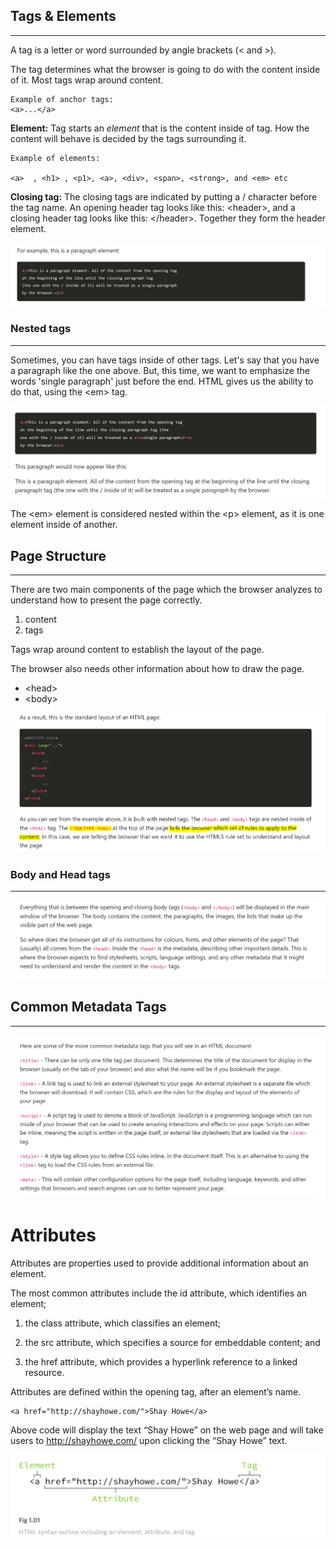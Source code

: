 ## Tags & Elements

---

A tag is a letter or word surrounded by angle brackets (< and >).

The tag determines what the browser is going to do with the content inside of it. Most tags wrap around content.

```
Example of anchor tags:
<a>...</a>
```

**Element:** Tag starts an _element_ that is the content inside of tag. How the content will behave is decided by the tags surrounding it.

```
Example of elements:

<a>  , <h1> , <p1>, <a>, <div>, <span>, <strong>, and <em> etc
```

**Closing tag:** The closing tags are indicated by putting a / character before the tag name. An opening header tag looks like this: \<header\>, and a closing header tag looks like this: \<\/header>. Together they form the header element.

![](image/tags.PNG)

### Nested tags

---

Sometimes, you can have tags inside of other tags. Let's say that you have a paragraph like the one above. But, this time, we want to emphasize the words 'single paragraph' just before the end. HTML gives us the ability to do that, using the \<em\> tag.

![](image/nested.PNG)

The \<em\> element is considered nested within the \<p\> element, as it is one element inside of another.

## Page Structure

---

There are two main components of the page which the browser analyzes to understand how to present the page correctly.

1. content
2. tags

Tags wrap around content to establish the layout of the page.

The browser also needs other information about how to draw the page.

- \<head\>
- \<body\>

![](image/htmlLayout.PNG)

### Body and Head tags

---

![](image/body%26head.PNG)

## Common Metadata Tags

---

![](image/metadataTags.PNG)

# Attributes

Attributes are properties used to provide additional information about an element.

The most common attributes include the id attribute, which identifies an element;

1. the class attribute, which classifies an element;

2. the src attribute, which specifies a source for embeddable content; and

3. the href attribute, which provides a hyperlink reference to a linked resource.

Attributes are defined within the opening tag, after an element’s name.

```
<a href="http://shayhowe.com/">Shay Howe</a>
```

Above code will display the text “Shay Howe” on the web page and will take users to http://shayhowe.com/ upon clicking the “Shay Howe” text.

![](image/attributeElementAttribute.PNG)
